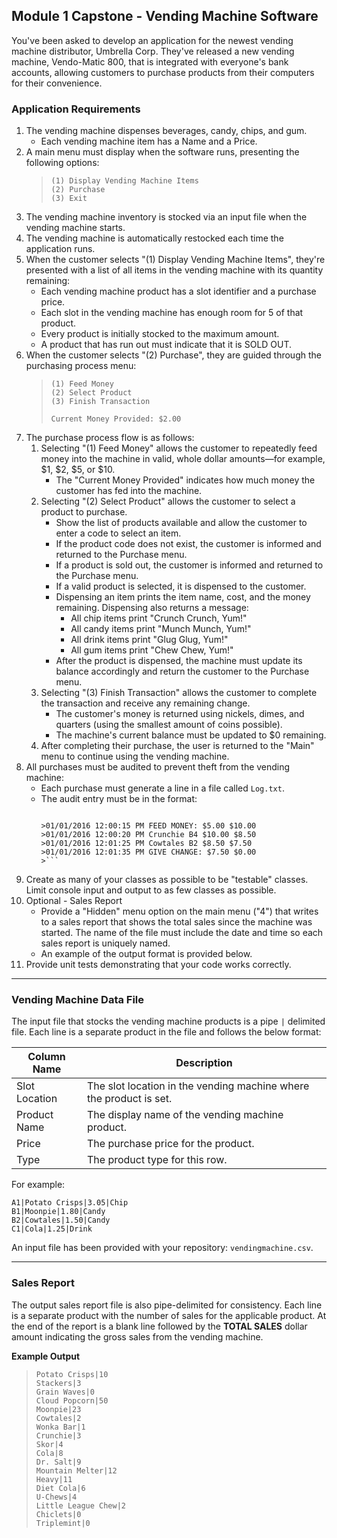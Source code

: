 ## Module 1 Capstone - Vending Machine Software

You've been asked to develop an application for the newest vending machine distributor,
Umbrella Corp. They've released a new vending machine, Vendo-Matic 800, that is integrated
with everyone's bank accounts, allowing customers to purchase products from their computers for their convenience.

### Application Requirements

1. The vending machine dispenses beverages, candy, chips, and gum.
   - Each vending machine item has a Name and a Price.
2. A main menu must display when the software runs, presenting the following options:
    > ```
    > (1) Display Vending Machine Items
    > (2) Purchase
    > (3) Exit
    > ```
3. The vending machine inventory is stocked via an input file when the vending machine
starts.
4. The vending machine is automatically restocked each time the application runs.
5. When the customer selects "(1) Display Vending Machine Items", they're presented
with a list of all items in the vending machine with its quantity remaining:
    - Each vending machine product has a slot identifier and a purchase price.
    - Each slot in the vending machine has enough room for 5 of that product.
    - Every product is initially stocked to the maximum amount.
    - A product that has run out must indicate that it is SOLD OUT.
6. When the customer selects "(2) Purchase", they are guided through the purchasing
process menu:
    >```
    >(1) Feed Money
    >(2) Select Product
    >(3) Finish Transaction
    >
    > Current Money Provided: $2.00
    >```
7. The purchase process flow is as follows:
    1. Selecting "(1) Feed Money" allows the customer to repeatedly feed money into the
    machine in valid, whole dollar amounts—for example, $1, $2, $5, or $10.
        - The "Current Money Provided" indicates how much money the customer
        has fed into the machine.
    2. Selecting "(2) Select Product" allows the customer to select a product to
    purchase.
        - Show the list of products available and allow the customer to enter
        a code to select an item.
        - If the product code does not exist, the customer is informed and returned
        to the Purchase menu.
        - If a product is sold out, the customer is informed and returned to the
        Purchase menu.
        - If a valid product is selected, it is dispensed to the customer.
        - Dispensing an item prints the item name, cost, and the money
        remaining. Dispensing also returns a message:
          - All chip items print "Crunch Crunch, Yum!"
          - All candy items print "Munch Munch, Yum!"
          - All drink items print "Glug Glug, Yum!"
          - All gum items print "Chew Chew, Yum!"
        - After the product is dispensed, the machine must update its balance
        accordingly and return the customer to the Purchase menu.
    3. Selecting "(3) Finish Transaction" allows the customer to complete the
    transaction and receive any remaining change.
        - The customer's money is returned using nickels, dimes, and quarters
        (using the smallest amount of coins possible).
        - The machine's current balance must be updated to $0 remaining.
    4. After completing their purchase, the user is returned to the "Main" menu to
    continue using the vending machine.
8. All purchases must be audited to prevent theft from the vending machine:
   - Each purchase must generate a line in a file called `Log.txt`.
   - The audit entry must be in the format:
        >```
         >01/01/2016 12:00:15 PM FEED MONEY: $5.00 $10.00
         >01/01/2016 12:00:20 PM Crunchie B4 $10.00 $8.50
         >01/01/2016 12:01:25 PM Cowtales B2 $8.50 $7.50
         >01/01/2016 12:01:35 PM GIVE CHANGE: $7.50 $0.00
         >```
9. Create as many of your classes as possible to be "testable" classes. Limit console
input and output to as few classes as possible.
10. Optional - Sales Report
    - Provide a "Hidden" menu option on the main menu ("4") that writes to a sales
    report that shows the total sales since the machine was started. The name of the
    file must include the date and time so each sales report is uniquely named.
    - An example of the output format is provided below.
11. Provide unit tests demonstrating that your code works correctly.
___
### Vending Machine Data File
The input file that stocks the vending machine products is a pipe `|` delimited file. Each line is a separate product in the file and follows the below format:

| Column Name   | Description |
----------------|-------------|
| Slot Location | The slot location in the vending machine where the product is set. |
| Product Name  | The display name of the vending machine product.                   |
| Price         | The purchase price for the product.                                |
| Type          | The product type for this row.                                     |

For example:

```
A1|Potato Crisps|3.05|Chip
B1|Moonpie|1.80|Candy
B2|Cowtales|1.50|Candy
C1|Cola|1.25|Drink
```

An input file has been provided with your repository: `vendingmachine.csv`.

 ---
### Sales Report
The output sales report file is also pipe-delimited for consistency. Each line is a separate product with the number of sales for the applicable product. At the end of the report is a blank line followed by the **TOTAL SALES** dollar amount indicating the gross sales from the vending machine.

**Example Output**

>```
>Potato Crisps|10
>Stackers|3
>Grain Waves|0
>Cloud Popcorn|50
>Moonpie|23
>Cowtales|2
>Wonka Bar|1
>Crunchie|3
>Skor|4
>Cola|8
>Dr. Salt|9
>Mountain Melter|12
>Heavy|11
>Diet Cola|6
>U-Chews|4
>Little League Chew|2
>Chiclets|0
>Triplemint|0
>```

